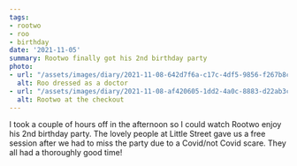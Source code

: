 ```yaml
---
tags:
- rootwo
- roo
- birthday
date: '2021-11-05'
summary: Rootwo finally got his 2nd birthday party
photo:
- url: "/assets/images/diary/2021-11-08-642d7f6a-c17c-4df5-9856-f267b8cdf173.jpeg"
  alt: Roo dressed as a doctor
- url: "/assets/images/diary/2021-11-08-af420605-1dd2-4a0c-8883-d22ab3c4f01f.jpeg"
  alt: Rootwo at the checkout
---
```

I took a couple of hours off in the afternoon so I could watch Rootwo enjoy his 2nd birthday party. The lovely people at Little Street gave us a free session after we had to miss the party due to a Covid/not Covid scare. They all had a thoroughly good time!